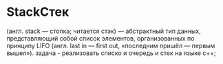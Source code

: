 # StackСтек 
(англ. stack — стопка; читается стэк) — абстрактный тип данных, представляющий собой список элементов, организованных по принципу LIFO (англ. last in — first out, «последним пришёл — первым вышел»). задача - реализовать списко и очередь и стек на языке с++;
